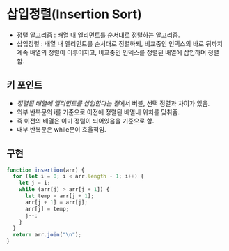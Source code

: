 # 삽입정렬(Insertion Sort)

- 정렬 알고리즘 : 배열 내 엘리먼트를 순서대로 정렬하는 알고리즘.
- 삽입정렬 : 배열 내 엘리먼트를 순서대로 정렬하되, 비교중인 인덱스의 바로 뒤까지 계속 배열의 정렬이 이루어지고, 비교중인 인덱스를 정렬된 배열에 삽입하며 정렬함.

## 키 포인트

- *정렬된 배열에 엘리먼트를 삽입한다는 점*에서 버블, 선택 정렬과 차이가 있음.
- 외부 반복문의 i를 기준으로 이전에 정렬된 배열내 위치를 맞춰줌.
- 즉 이전의 배열은 이미 정렬이 되어있음을 기준으로 함.
- 내부 반복문은 while문이 효율적임.

## 구현

```js
function insertion(arr) {
  for (let i = 0; i < arr.length - 1; i++) {
    let j = i;
    while (arr[j] > arr[j + 1]) {
      let temp = arr[j + 1];
      arr[j + 1] = arr[j];
      arr[j] = temp;
      j--;
    }
  }
  return arr.join("\n");
}
```
